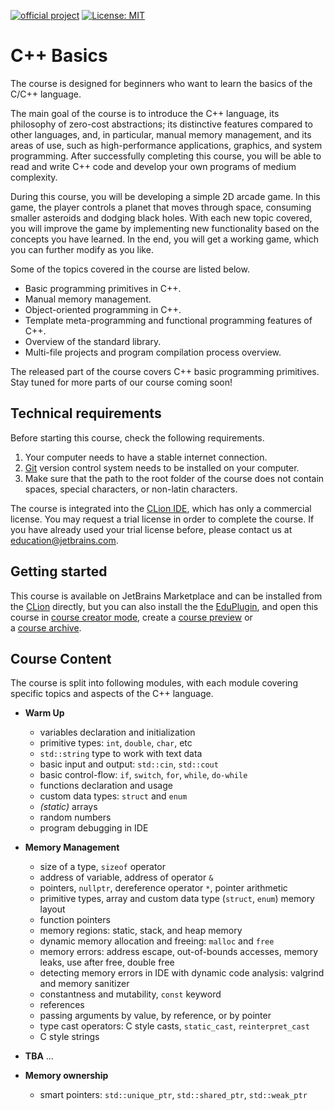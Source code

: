 [![official project](https://jb.gg/badges/official.svg)](https://confluence.jetbrains.com/display/ALL/JetBrains+on+GitHub)
[![License: MIT](https://img.shields.io/badge/License-MIT-yellow.svg)](https://opensource.org/licenses/MIT)

# C++ Basics

The course is designed for beginners who want to learn the basics of the C/C++ language.

The main goal of the course is to introduce the C++ language, its philosophy of zero-cost abstractions;
its distinctive features compared to other languages, and, in particular, manual memory management,
and its areas of use, such as high-performance applications, graphics, and system programming.
After successfully completing this course, you will be able to read and write C++ code
and develop your own programs of medium complexity. 

During this course, you will be developing a simple 2D arcade game.
In this game, the player controls a planet that moves through space, consuming smaller asteroids and dodging black holes.
With each new topic covered, you will improve the game by implementing new functionality based on the concepts you have learned.
In the end, you will get a working game, which you can further modify as you like.

Some of the topics covered in the course are listed below.
* Basic programming primitives in C++.  
* Manual memory management.  
* Object-oriented programming in C++. 
* Template meta-programming and functional programming features of C++. 
* Overview of the standard library. 
* Multi-file projects and program compilation process overview. 

The released part of the course covers C++ basic programming primitives.
Stay tuned for more parts of our course coming soon!

## Technical requirements

Before starting this course, check the following requirements.
1. Your computer needs to have a stable internet connection. 
2. [Git](https://git-scm.com/) version control system needs to be installed on your computer. 
3. Make sure that the path to the root folder of the course does not contain spaces, special characters, or non-latin characters.

The course is integrated into the [CLion IDE](https://www.jetbrains.com/clion/),
which has only a commercial license.
You may request a trial license in order to complete the course.
If you have already used your trial license before, please contact us at 
[education@jetbrains.com](mailto:education@jetbrains.com).

## Getting started

This course is available on JetBrains Marketplace and can be installed from the
[CLion](https://www.jetbrains.com/clion/) directly, but you can also
install the the [EduPlugin](https://plugins.jetbrains.com/plugin/10081-edutools), and open this course 
in [course creator mode](https://plugins.jetbrains.com/plugin/10081-edutools/docs/educator-start-guide.html), 
create a [course preview](https://plugins.jetbrains.com/plugin/10081-edutools/docs/educator-start-guide.html?section=C%2B%2B#preview_course) or  
a [course archive](https://plugins.jetbrains.com/plugin/10081-edutools/docs/educator-start-guide.html?section=C%2B%2B#course_distribution).

## Course Content

The course is split into following modules, 
with each module covering specific topics and aspects of the C++ language.  


* __Warm Up__
  * variables declaration and initialization
  * primitive types: `int`, `double`, `char`, etc
  * `std::string` type to work with text data
  * basic input and output: `std::cin`, `std::cout`
  * basic control-flow: `if`, `switch`, `for`, `while`, `do-while` 
  * functions declaration and usage
  * custom data types: `struct` and `enum`
  * _(static)_ arrays
  * random numbers
  * program debugging in IDE
  
* __Memory Management__
  * size of a type, `sizeof` operator
  * address of variable, address of operator `&`
  * pointers, `nullptr`, dereference operator `*`, pointer arithmetic
  * primitive types, array and custom data type (`struct`, `enum`) memory layout
  * function pointers
  * memory regions: static, stack, and heap memory  
  * dynamic memory allocation and freeing: `malloc` and `free`
  * memory errors: address escape, out-of-bounds accesses, memory leaks, use after free, double free
  * detecting memory errors in IDE with dynamic code analysis: valgrind and memory sanitizer
  * constantness and mutability, `const` keyword
  * references
  * passing arguments by value, by reference, or by pointer
  * type cast operators: C style casts, `static_cast`, `reinterpret_cast`
  * C style strings

* __TBA__ ... 

* __Memory ownership__
  * smart pointers: `std::unique_ptr`, `std::shared_ptr`, `std::weak_ptr`
 
